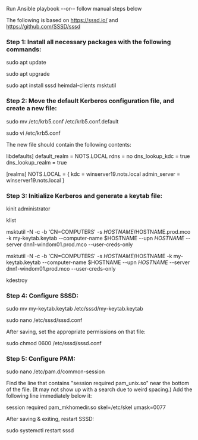 Run Ansible playbook --or-- follow manual steps below


The following is based on https://sssd.io/ and https://github.com/SSSD/sssd





### Step 1: Install all necessary packages with the following commands:

 

sudo apt update

sudo apt upgrade

sudo apt install sssd heimdal-clients msktutil


### Step 2: Move the default Kerberos configuration file, and create a new file:



sudo mv /etc/krb5.conf /etc/krb5.conf.default

sudo vi /etc/krb5.conf

The new file should contain the following contents:

libdefaults]
default_realm = NOTS.LOCAL
rdns = no
dns_lookup_kdc = true
dns_lookup_realm = true

[realms]
NOTS.LOCAL = {
kdc = winserver19.nots.local
admin_server = winserver19.nots.local
}

### Step 3: Initialize Kerberos and generate a keytab file:


kinit administrator

klist

msktutil -N -c -b 'CN=COMPUTERS' -s $HOSTNAME/$HOSTNAME.prod.mco -k my-keytab.keytab --computer-name $HOSTNAME --upn $HOSTNAME$ --server dnn1-windom01.prod.mco --user-creds-only

msktutil -N -c -b 'CN=COMPUTERS' -s $HOSTNAME/$HOSTNAME -k my-keytab.keytab --computer-name $HOSTNAME --upn $HOSTNAME$ --server dnn1-windom01.prod.mco --user-creds-only

kdestroy

### Step 4: Configure SSSD:


sudo mv my-keytab.keytab /etc/sssd/my-keytab.keytab

sudo nano /etc/sssd/sssd.conf



After saving, set the appropriate permissions on that file:


sudo chmod 0600 /etc/sssd/sssd.conf

### Step 5: Configure PAM:



sudo nano /etc/pam.d/common-session

Find the line that contains "session required pam_unix.so" near the bottom of the file. (It may not show up with a search due to weird spacing.) Add the following line immediately below it:



session required pam_mkhomedir.so skel=/etc/skel umask=0077

After saving & exiting, restart SSSD:



sudo systemctl restart sssd
